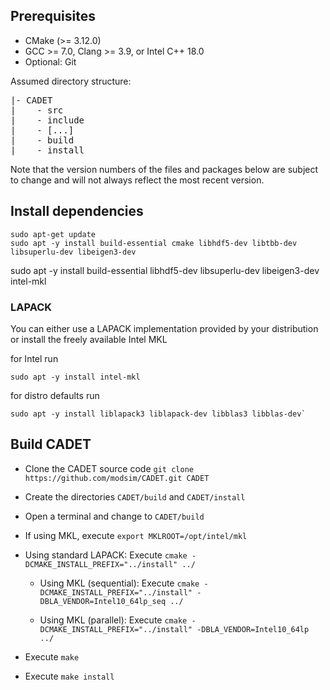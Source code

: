 ## Prerequisites

* CMake (>= 3.12.0)
* GCC >= 7.0, Clang >= 3.9, or Intel C++ 18.0
* Optional: Git

Assumed directory structure:

<pre>
|- CADET
|    - src
|    - include
|    - [...]
|    - build
|    - install
</pre>

Note that the version numbers of the files and packages below are subject to change and will not always reflect the most
recent version.

## Install dependencies

```
sudo apt-get update
sudo apt -y install build-essential cmake libhdf5-dev libtbb-dev libsuperlu-dev libeigen3-dev
```

sudo apt -y install build-essential libhdf5-dev libsuperlu-dev libeigen3-dev intel-mkl

### LAPACK

You can either use a LAPACK implementation provided by your distribution or install the freely available Intel MKL

for Intel run

```
sudo apt -y install intel-mkl
```

for distro defaults run

```
sudo apt -y install liblapack3 liblapack-dev libblas3 libblas-dev`
```

## Build CADET

- Clone the CADET source code `git clone https://github.com/modsim/CADET.git CADET`
- Create the directories `CADET/build` and `CADET/install`

- Open a terminal and change to `CADET/build`
- If using MKL, execute `export MKLROOT=/opt/intel/mkl`
- Using standard LAPACK: Execute `cmake -DCMAKE_INSTALL_PREFIX="../install" ../`

    - Using MKL (sequential): Execute `cmake -DCMAKE_INSTALL_PREFIX="../install" -DBLA_VENDOR=Intel10_64lp_seq ../`

    - Using MKL (parallel): Execute `cmake -DCMAKE_INSTALL_PREFIX="../install" -DBLA_VENDOR=Intel10_64lp ../`

- Execute `make`
- Execute `make install`
